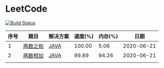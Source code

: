 # LeetCode

[![Build Status](https://travis-ci.org/a1023293003/LeetCode.svg?branch=master)](https://travis-ci.org/a1023293003/LeetCode)

| 序号 | 题目                                                         | 解决方案                                                     | 速度(%) | 内存(%) | 日期       |
| ---- | ------------------------------------------------------------ | ------------------------------------------------------------ | ------- | ------- | ---------- |
| 1    | [两数之和](https://leetcode-cn.com/problems/two-sum/)        | [JAVA](https://github.com/a1023293003/LeetCode/tree/master/src/main/java/cn/bluesking/leetcode/solution/TwoSum.java) | 100.00  | 5.06    | 2020-06-21 |
| 2    | [两数相加](https://leetcode-cn.com/problems/add-two-numbers/) | [JAVA](https://github.com/a1023293003/LeetCode/tree/master/src/main/java/cn/bluesking/leetcode/solution/AddTwoNumbers.java) | 99.89   | 94.26   | 2020-06-21 |
|      |                                                              |                                                              |         |         |            |


